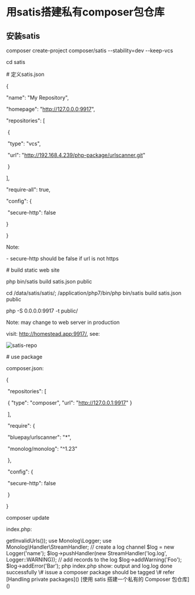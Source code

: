 # 用satis搭建私有composer包仓库

## 安装satis



composer create-project composer/satis --stability=dev --keep-vcs 



cd satis 



\# 定义satis.json



{ 

  "name": "My Repository", 

  "homepage": "http://127.0.0.0:9917", 

  "repositories": [ 

​    { 

​        "type": "vcs", 

​        "url": "http://192.168.4.239/php-package/urlscanner.git" 

​    } 

  ], 

  "require-all": true, 

  "config": { 

​    "secure-http": false 

  } 

} 



Note: 

  

\- secure-http should be false if url is not https 



\# build static web site



php bin/satis build satis.json public 



cd /data/satis/satis/; /application/php7/bin/php bin/satis build satis.json public 



php -S 0.0.0.0:9917 -t public/ 



Note: may change to web server in production 



visit: <http://homestead.app:9917/>, see: 



![satis-repo](satis-repo.png)



\# use package



composer.json: 

{ 

​    "repositories": [ 

​      { "type": "composer", "url": "http://127.0.0.1:9917" } 

​    ], 

​    "require": { 

​        "bluepay/urlscanner": "*", 

​        "monolog/monolog": "^1.23" 

​    }, 

​    "config": { 

​        "secure-http": false 

​    } 

} 



composer update 



index.php: 

<?php 

require 'vendor/autoload.php'; 



$urls = [ 

​        'http://www.baidu.com', 

​        'http://www.apple.com', 

​        'http://www.bad_link.com', 

]; 

$s = new \Looking4soul\UrlScanner\UrlScanner($urls); 

print_r($s->getInvalidUrls()); 



use Monolog\Logger; 

use Monolog\Handler\StreamHandler; 



// create a log channel 

$log = new Logger('name'); 

$log->pushHandler(new StreamHandler('log.log', Logger::WARNING)); 



// add records to the log 

$log->addWarning('Foo'); 

$log->addError('Bar'); 



php index.php 



show:  



output and log.log 



done successfully 



\# issue



a composer package should be tagged 



\# refer



[Handling private packages](<https://getcomposer.org/doc/articles/handling-private-packages-with-satis.md>) 

[使用 satis 搭建一个私有的 Composer 包仓库](<http://www.cnblogs.com/maxincai/p/5308284.html>) 

